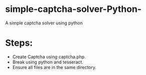 # simple-captcha-solver-Python-
A simple captcha solver using python

# Steps:
* Create Captcha using captcha.php.
* Break using python and tesseract.
* Ensure all files are in the same directory.
